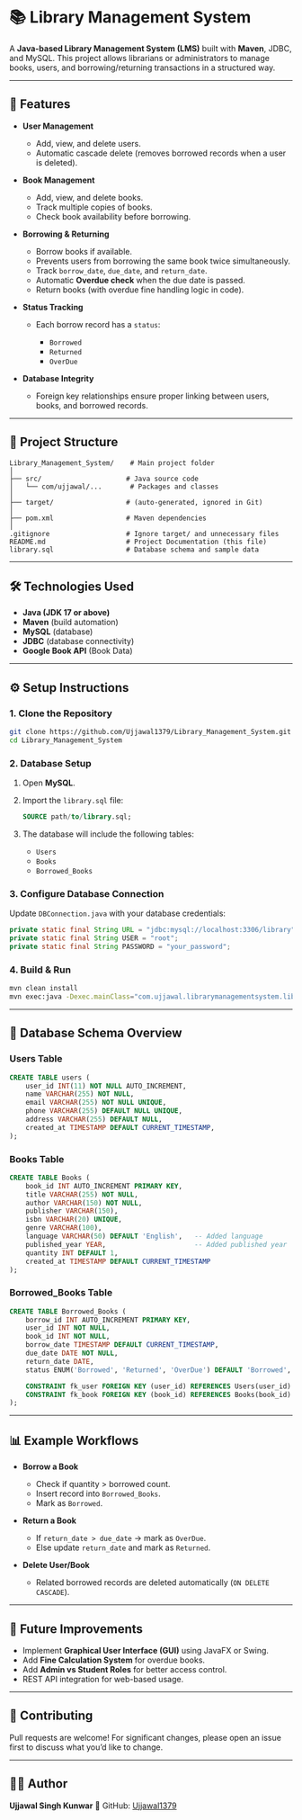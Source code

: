 # 📚 Library Management System

A **Java-based Library Management System (LMS)** built with **Maven**, JDBC, and MySQL. This project allows librarians or administrators to manage books, users, and borrowing/returning transactions in a structured way.

---

## 🚀 Features

* **User Management**

  * Add, view, and delete users.
  * Automatic cascade delete (removes borrowed records when a user is deleted).

* **Book Management**

  * Add, view, and delete books.
  * Track multiple copies of books.
  * Check book availability before borrowing.

* **Borrowing & Returning**

  * Borrow books if available.
  * Prevents users from borrowing the same book twice simultaneously.
  * Track `borrow_date`, `due_date`, and `return_date`.
  * Automatic **Overdue check** when the due date is passed.
  * Return books (with overdue fine handling logic in code).

* **Status Tracking**

  * Each borrow record has a `status`:

    * `Borrowed`
    * `Returned`
    * `OverDue`

* **Database Integrity**

  * Foreign key relationships ensure proper linking between users, books, and borrowed records.

---

## 📂 Project Structure

```
Library_Management_System/    # Main project folder
│
├── src/                     # Java source code
│   └── com/ujjawal/...       # Packages and classes
│
├── target/                  # (auto-generated, ignored in Git)
│
├── pom.xml                  # Maven dependencies
│
.gitignore                   # Ignore target/ and unnecessary files
README.md                    # Project Documentation (this file)
library.sql                  # Database schema and sample data
```


---

## 🛠️ Technologies Used

* **Java (JDK 17 or above)**
* **Maven** (build automation)
* **MySQL** (database)
* **JDBC** (database connectivity)
* **Google Book API** (Book Data)

---

## ⚙️ Setup Instructions

### 1. Clone the Repository

```bash
git clone https://github.com/Ujjawal1379/Library_Management_System.git
cd Library_Management_System
```

### 2. Database Setup

1. Open **MySQL**.
2. Import the `library.sql` file:

   ```sql
   SOURCE path/to/library.sql;
   ```
3. The database will include the following tables:

   * `Users`
   * `Books`
   * `Borrowed_Books`

### 3. Configure Database Connection

Update `DBConnection.java` with your database credentials:

```java
private static final String URL = "jdbc:mysql://localhost:3306/library";
private static final String USER = "root";
private static final String PASSWORD = "your_password";
```

### 4. Build & Run

```bash
mvn clean install
mvn exec:java -Dexec.mainClass="com.ujjawal.librarymanagementsystem.library_management_system.Main"
```

---

## 📖 Database Schema Overview

### Users Table

```sql
CREATE TABLE users (
    user_id INT(11) NOT NULL AUTO_INCREMENT,
    name VARCHAR(255) NOT NULL,
    email VARCHAR(255) NOT NULL UNIQUE,
    phone VARCHAR(255) DEFAULT NULL UNIQUE,
    address VARCHAR(255) DEFAULT NULL,
    created_at TIMESTAMP DEFAULT CURRENT_TIMESTAMP,
);

```

### Books Table

```sql
CREATE TABLE Books (
    book_id INT AUTO_INCREMENT PRIMARY KEY,
    title VARCHAR(255) NOT NULL,
    author VARCHAR(150) NOT NULL,
    publisher VARCHAR(150),
    isbn VARCHAR(20) UNIQUE,
    genre VARCHAR(100),
    language VARCHAR(50) DEFAULT 'English',   -- Added language
    published_year YEAR,                      -- Added published year
    quantity INT DEFAULT 1,
    created_at TIMESTAMP DEFAULT CURRENT_TIMESTAMP
);
```

### Borrowed\_Books Table

```sql
CREATE TABLE Borrowed_Books (
    borrow_id INT AUTO_INCREMENT PRIMARY KEY,
    user_id INT NOT NULL,
    book_id INT NOT NULL,
    borrow_date TIMESTAMP DEFAULT CURRENT_TIMESTAMP,
    due_date DATE NOT NULL,
    return_date DATE,
    status ENUM('Borrowed', 'Returned', 'OverDue') DEFAULT 'Borrowed',

    CONSTRAINT fk_user FOREIGN KEY (user_id) REFERENCES Users(user_id) ON DELETE CASCADE,
    CONSTRAINT fk_book FOREIGN KEY (book_id) REFERENCES Books(book_id) ON DELETE CASCADE
);
```

---

## 📊 Example Workflows

* **Borrow a Book**

  * Check if quantity > borrowed count.
  * Insert record into `Borrowed_Books`.
  * Mark as `Borrowed`.

* **Return a Book**

  * If `return_date > due_date` → mark as `OverDue`.
  * Else update `return_date` and mark as `Returned`.

* **Delete User/Book**

  * Related borrowed records are deleted automatically (`ON DELETE CASCADE`).

---

## 🔮 Future Improvements

* Implement **Graphical User Interface (GUI)** using JavaFX or Swing.
* Add **Fine Calculation System** for overdue books.
* Add **Admin vs Student Roles** for better access control.
* REST API integration for web-based usage.

---

## 🤝 Contributing

Pull requests are welcome! For significant changes, please open an issue first to discuss what you’d like to change.

---

## 👨‍💻 Author

**Ujjawal Singh Kunwar**
📌 GitHub: [Ujjawal1379](https://github.com/Ujjawal1379)
